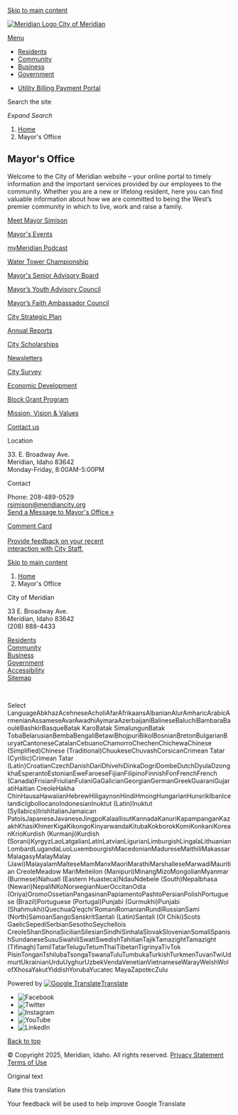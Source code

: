 [Skip to main content](https://meridiancity.org/mayor-s-office/)

[![Meridian Logo](https://meridiancity.org/media/pz1hphk1/meridianlogo-by-m.png) City of Meridian](https://meridiancity.org "City of Meridian")

[Menu](https:void%280%29)

- [Residents](https://meridiancity.org/residents)
- [Community](https://meridiancity.org/community)
- [Business](https://meridiancity.org/business)
- [Government](https://meridiancity.org/government)

<!--THE END-->

- [Utility Billing Payment Portal](https://utilitybillingportal.meridiancity.org/truecip)

Search the site

*Expand Search*

1. [Home](https://meridiancity.org)
2. Mayor's Office

## Mayor's Office

Welcome to the City of Meridian website – your online portal to timely information and the important services provided by our employees to the community. Whether you are a new or lifelong resident, here you can find valuable information about how we are committed to being the West’s premier community in which to live, work and raise a family.

[Meet Mayor Simison](https://meridiancity.org/mayor-s-office/meet-mayor)

[Mayor's Events](https://meridiancity.org/mayor-s-office/mayor-s-events)

[myMeridian Podcast](https://meridiancity.org/mayor-s-office/podcast)

[Water Tower Championship](https://meridiancity.org/mayor-s-office/water-tower-championship)

[Mayor's Senior Advisory Board](https://meridiancity.org/mayor-s-office/mayor-s-senior-advisory-board)

[Mayor’s Youth Advisory Council](https://meridiancity.org/mayor-s-office/mayor-s-youth-advisory-council)

[Mayor’s Faith Ambassador Council](https://meridiancity.org/mayor-s-office/mayor-s-faith-ambassadors-council)

[City Strategic Plan](https://meridiancity.org/mayor-s-office/strategic-plan)

[Annual Reports](https://meridiancity.org/mayor-s-office/annual-reports)

[City Scholarships](https://meridiancity.org/mayor-s-office/city-scholarships)

[Newsletters](https://meridiancity.org/mayor-s-office/newsletters)

[City Survey](https://meridiancity.org/government/city-survey)

[Economic Development](https://meridiancity.org/business/economic-development)

[Block Grant Program](https://meridiancity.org/mayor-s-office/block-grant-program "Link will open in a new window/tab")

[Mission, Vision &amp; Values](https://meridiancity.org/government/mission-vision-values)

[Contact us](https://meridiancity.org/mayor-s-office/contact-us)

Location

33\. E. Broadway Ave.  
Meridian, Idaho 83642  
Monday-Friday, 8:00AM-5:00PM

Contact

Phone: 208-489-0529  
[rsimison@meridiancity.org](mailto:rsimison@meridiancity.org)  
[Send a Message to Mayor's Office »](https://forms.meridiancity.org/Forms/ContactMayorsOffice)

[Comment Card  
\
Provide feedback on your recent  
interaction with City Staff.](https://forms.meridiancity.org/Forms/CommentCard "Link will open in a new window/tab")

[Skip to main content](https://meridiancity.org/mayor-s-office/)

1. [Home](https://meridiancity.org)
2. Mayor's Office

City of Meridian

33 E. Broadway Ave.  
Meridian, Idaho 83642  
(208) 888-4433

[Residents](https://meridiancity.org/residents "Residents")  
[Community](https://meridiancity.org/community "Community")  
[Business](https://meridiancity.org/business "Business")  
[Government](https://meridiancity.org/government "Government")  
[Accessibility](https://meridiancity.org/accessibility "Accessibility")  
[Sitemap](https://meridiancity.org/sitemap "Sitemap")

 

Select LanguageAbkhazAcehneseAcholiAfarAfrikaansAlbanianAlurAmharicArabicArmenianAssameseAvarAwadhiAymaraAzerbaijaniBalineseBaluchiBambaraBaouléBashkirBasqueBatak KaroBatak SimalungunBatak TobaBelarusianBembaBengaliBetawiBhojpuriBikolBosnianBretonBulgarianBuryatCantoneseCatalanCebuanoChamorroChechenChichewaChinese (Simplified)Chinese (Traditional)ChuukeseChuvashCorsicanCrimean Tatar (Cyrillic)Crimean Tatar (Latin)CroatianCzechDanishDariDhivehiDinkaDogriDombeDutchDyulaDzongkhaEsperantoEstonianEweFaroeseFijianFilipinoFinnishFonFrenchFrench (Canada)FrisianFriulianFulaniGaGalicianGeorgianGermanGreekGuaraniGujaratiHaitian CreoleHakha ChinHausaHawaiianHebrewHiligaynonHindiHmongHungarianHunsrikIbanIcelandicIgboIlocanoIndonesianInuktut (Latin)Inuktut (Syllabics)IrishItalianJamaican PatoisJapaneseJavaneseJingpoKalaallisutKannadaKanuriKapampanganKazakhKhasiKhmerKigaKikongoKinyarwandaKitubaKokborokKomiKonkaniKoreanKrioKurdish (Kurmanji)Kurdish (Sorani)KyrgyzLaoLatgalianLatinLatvianLigurianLimburgishLingalaLithuanianLombardLugandaLuoLuxembourgishMacedonianMadureseMaithiliMakassarMalagasyMalayMalay (Jawi)MalayalamMalteseMamManxMaoriMarathiMarshalleseMarwadiMauritian CreoleMeadow MariMeiteilon (Manipuri)MinangMizoMongolianMyanmar (Burmese)Nahuatl (Eastern Huasteca)NdauNdebele (South)Nepalbhasa (Newari)NepaliNKoNorwegianNuerOccitanOdia (Oriya)OromoOssetianPangasinanPapiamentoPashtoPersianPolishPortuguese (Brazil)Portuguese (Portugal)Punjabi (Gurmukhi)Punjabi (Shahmukhi)QuechuaQʼeqchiʼRomaniRomanianRundiRussianSami (North)SamoanSangoSanskritSantali (Latin)Santali (Ol Chiki)Scots GaelicSepediSerbianSesothoSeychellois CreoleShanShonaSicilianSilesianSindhiSinhalaSlovakSlovenianSomaliSpanishSundaneseSusuSwahiliSwatiSwedishTahitianTajikTamazightTamazight (Tifinagh)TamilTatarTeluguTetumThaiTibetanTigrinyaTivTok PisinTonganTshilubaTsongaTswanaTuluTumbukaTurkishTurkmenTuvanTwiUdmurtUkrainianUrduUyghurUzbekVendaVenetianVietnameseWarayWelshWolofXhosaYakutYiddishYorubaYucatec MayaZapotecZulu

Powered by [![Google Translate](https://www.gstatic.com/images/branding/googlelogo/1x/googlelogo_color_42x16dp.png)Translate](https://translate.google.com)

- ![Facebook](https://meridiancity.org/media/omnfihbt/facebookds.png?height=160)
- ![Twitter](https://meridiancity.org/media/yoblytqo/twitterds.png?height=160)
- ![Instagram](https://meridiancity.org/media/3iplsuzg/instagramds.png?height=160)
- ![YouTube](https://meridiancity.org/media/m1dgsqrk/youtubeds.png?height=160)
- ![LinkedIn](https://meridiancity.org/media/4c1fsfqh/linkedinds.png?height=160)

[Back to top](https://meridiancity.org/mayor-s-office/)

© Copyright 2025, Meridian, Idaho. All rights reserved. [Privacy Statement](https://meridiancity.org/privacy-policy) [Terms of Use](https://meridiancity.org/terms-conditions)

Original text

Rate this translation

Your feedback will be used to help improve Google Translate